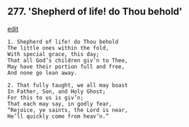 
## 277.  'Shepherd of life! do Thou behold'
[edit](https://docs.google.com/document/d/1h5b9XRtiysyu9MIX9Y_cTn6BhXHWaB0h/edit?mode=html)



    1. Shepherd of life! do Thou behold 
    The little ones within the fold,
    With special grace, this day;
    That all God’s children giv’n to Thee, 
    May have their portion full and free, 
    And none go lean away.

    2. That fully taught, we all may boast 
    In Father, Son, and Holy Ghost;
    For this to us is giv’n;
    That each may say, in godly fear,
    “Rejoice, ye saints, the Lord is near,
    He’ll quickly come from heav’n.”
